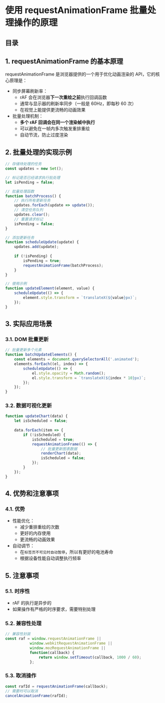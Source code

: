 
# 使用 requestAnimationFrame 批量处理操作的原理




## 目录
<!-- toc -->
 ## 1. requestAnimationFrame 的基本原理 

requestAnimationFrame 是浏览器提供的一个用于优化动画渲染的 API，它的核心原理是：

- 同步屏幕刷新率：
	- rAF 会在浏览器**下一次重绘之前**执行回调函数
	- 通常与显示器的刷新率同步（一般是 60Hz，即每秒 60 次）
	- 在视觉上能提供更流畅的动画效果
- 批量处理机制：
   - **多个 rAF 回调会在同一个渲染帧中执行**
   - 可以避免在一帧内多次触发重排重绘
   - 自动节流，防止过度渲染

## 2. 批量处理的实现示例

```javascript hl:23
// 存储待处理的任务
const updates = new Set();

// 标记是否已经请求执行批处理
let isPending = false;

// 批量处理函数
function batchProcess() {
    // 执行所有更新任务
    updates.forEach(update => update());
    // 清空任务队列
    updates.clear();
    // 重置请求标记
    isPending = false;
}

// 添加更新任务
function scheduleUpdate(update) {
    updates.add(update);
    
    if (!isPending) {
        isPending = true;
        requestAnimationFrame(batchProcess);
    }
}

// 使用示例
function updateElement(element, value) {
    scheduleUpdate(() => {
        element.style.transform = `translateX(${value}px)`;
    });
}
```

## 3. 实际应用场景

### 3.1. DOM 批量更新

```javascript hl:5
// 批量更新多个元素
function batchUpdateElements() {
    const elements = document.querySelectorAll('.animated');
    elements.forEach((el, index) => {
        scheduleUpdate(() => {
            el.style.opacity = Math.random();
            el.style.transform = `translateX(${index * 10}px)`;
        });
    });
}
```

### 3.2. 数据可视化更新

```javascript hl:7
function updateChart(data) {
    let isScheduled = false;
    
    data.forEach(item => {
        if (!isScheduled) {
            isScheduled = true;
            requestAnimationFrame(() => {
                // 批量更新图表数据
                renderChart(data);
                isScheduled = false;
            });
        }
    });
}
```

## 4. 优势和注意事项

### 4.1. 优势

- 性能优化：
	- 减少重排重绘的次数
	- 更好的内存使用
	- 更流畅的动画效果
- 自动调节：
	- 在`标签页不可见时自动暂停`，所以有更好的电池寿命
	- 根据设备性能自动调整执行频率

## 5. 注意事项

### 5.1. 时序性

- rAF 的执行是异步的
- 如果操作有严格的时序要求，需要特别处理
### 5.2. 兼容性处理

```javascript hl:6
// 兼容性封装
const raf = window.requestAnimationFrame ||
           window.webkitRequestAnimationFrame ||
           window.mozRequestAnimationFrame ||
           function(callback) {
               return window.setTimeout(callback, 1000 / 60);
           };
```

### 5.3. 取消操作

```javascript hl:3
const rafId = requestAnimationFrame(callback);
// 需要时可以取消
cancelAnimationFrame(rafId);
```

